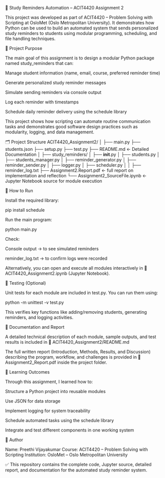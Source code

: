 📘 Study Reminders Automation – ACIT4420 Assignment 2

This project was developed as part of ACIT4420 – Problem Solving with Scripting at OsloMet (Oslo Metropolitan University).
It demonstrates how Python can be used to build an automated system that sends personalized study reminders to students using modular programming, scheduling, and file handling techniques.

🎯 Project Purpose

The main goal of this assignment is to design a modular Python package named study_reminders that can:

Manage student information (name, email, course, preferred reminder time)

Generate personalized study reminder messages

Simulate sending reminders via console output

Log each reminder with timestamps

Schedule daily reminder delivery using the schedule library

This project shows how scripting can automate routine communication tasks and demonstrates good software design practices such as modularity, logging, and data management.

🗂 Project Structure
ACIT4420_Assignment2/
│
├── main.py
├── students.json
├── setup.py
├── test.py
├── README.md   ← Detailed Documentation
│
├── study_reminders/
│   ├── __init__.py
│   ├── students.py
│   ├── students_manager.py
│   ├── reminder_generator.py
│   ├── reminder_sender.py
│   ├── logger.py
│   ├── scheduler.py
│ 
│
├── reminder_log.txt
├── Assignment2.Report.pdf  ← full report on implementation and reflection
└── Assignment2_SourceFile.ipynb  ← Jupyter Notebook source for module execution

🚀 How to Run

Install the required library:

pip install schedule


Run the main program:

python main.py


Check:

Console output → to see simulated reminders

reminder_log.txt → to confirm logs were recorded

Alternatively, you can open and execute all modules interactively in
📓 ACIT4420_Assignment2.ipynb (Jupyter Notebook).

🧪 Testing (Optional)

Unit tests for each module are included in test.py.
You can run them using:

python -m unittest -v test.py


This verifies key functions like adding/removing students, generating reminders, and logging activities.

📄 Documentation and Report

A detailed technical description of each module, sample outputs, and test results is included in
📁 ACIT4420_Assignment2/README.md

The full written report (Introduction, Methods, Results, and Discussion) describing the program, workflow, and challenges is provided in
📄 Assignment2_Report.pdf inside the project folder.

🧩 Learning Outcomes

Through this assignment, I learned how to:

Structure a Python project into reusable modules

Use JSON for data storage

Implement logging for system traceability

Schedule automated tasks using the schedule library

Integrate and test different components in one working system

👤 Author

Name: Preethi Vijayakumar
Course: ACIT4420 – Problem Solving with Scripting
Institution: OsloMet – Oslo Metropolitan University

✅ This repository contains the complete code, Jupyter source, detailed report, and documentation for the automated study reminder system.
